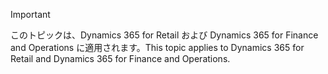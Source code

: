 > [!IMPORTANT]
> <span data-ttu-id="ef3af-101">このトピックは、Dynamics 365 for Retail および Dynamics 365 for Finance and Operations に適用されます。</span><span class="sxs-lookup"><span data-stu-id="ef3af-101">This topic applies to Dynamics 365 for Retail and Dynamics 365 for Finance and Operations.</span></span>
